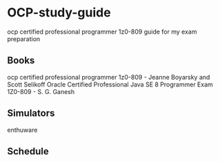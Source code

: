 # OCP-study-guide
ocp certified professional programmer 1z0-809 guide for my exam preparation

## Books
ocp certified professional programmer 1z0-809 - Jeanne Boyarsky and Scott Selikoff
Oracle Certified Professional Java SE 8 Programmer Exam 1Z0-809 - S. G. Ganesh

## Simulators
enthuware

## Schedule
